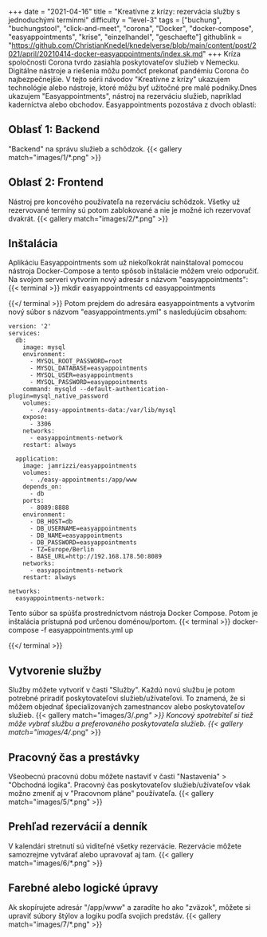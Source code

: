+++
date = "2021-04-16"
title = "Kreatívne z krízy: rezervácia služby s jednoduchými termínmi"
difficulty = "level-3"
tags = ["buchung", "buchungstool", "click-and-meet", "corona", "Docker", "docker-compose", "easyappointments", "krise", "einzelhandel", "geschaefte"]
githublink = "https://github.com/ChristianKnedel/knedelverse/blob/main/content/post/2021/april/20210414-docker-easyappointments/index.sk.md"
+++
Kríza spoločnosti Corona tvrdo zasiahla poskytovateľov služieb v Nemecku. Digitálne nástroje a riešenia môžu pomôcť prekonať pandémiu Corona čo najbezpečnejšie. V tejto sérii návodov "Kreatívne z krízy" ukazujem technológie alebo nástroje, ktoré môžu byť užitočné pre malé podniky.Dnes ukazujem "Easyappointments", nástroj na rezerváciu služieb, napríklad kaderníctva alebo obchodov. Easyappointments pozostáva z dvoch oblastí:
## Oblasť 1: Backend
"Backend" na správu služieb a schôdzok.
{{< gallery match="images/1/*.png" >}}

## Oblasť 2: Frontend
Nástroj pre koncového používateľa na rezerváciu schôdzok. Všetky už rezervované termíny sú potom zablokované a nie je možné ich rezervovať dvakrát.
{{< gallery match="images/2/*.png" >}}

## Inštalácia
Aplikáciu Easyappointments som už niekoľkokrát nainštaloval pomocou nástroja Docker-Compose a tento spôsob inštalácie môžem vrelo odporučiť. Na svojom serveri vytvorím nový adresár s názvom "easyappointments":
{{< terminal >}}
mkdir easyappointments
cd easyappointments

{{</ terminal >}}
Potom prejdem do adresára easyappointments a vytvorím nový súbor s názvom "easyappointments.yml" s nasledujúcim obsahom:
```
version: '2'
services:
  db:
    image: mysql
    environment:
      - MYSQL_ROOT_PASSWORD=root
      - MYSQL_DATABASE=easyappointments
      - MYSQL_USER=easyappointments
      - MYSQL_PASSWORD=easyappointments
    command: mysqld --default-authentication-plugin=mysql_native_password
    volumes:
      - ./easy-appointments-data:/var/lib/mysql
    expose:
      - 3306
    networks:
      - easyappointments-network
    restart: always

  application:
    image: jamrizzi/easyappointments
    volumes:
      - ./easy-appointments:/app/www
    depends_on:
      - db
    ports:
      - 8089:8888
    environment:
      - DB_HOST=db
      - DB_USERNAME=easyappointments
      - DB_NAME=easyappointments
      - DB_PASSWORD=easyappointments
      - TZ=Europe/Berlin
      - BASE_URL=http://192.168.178.50:8089 
    networks:
      - easyappointments-network
    restart: always

networks:
  easyappointments-network:

```
Tento súbor sa spúšťa prostredníctvom nástroja Docker Compose. Potom je inštalácia prístupná pod určenou doménou/portom.
{{< terminal >}}
docker-compose -f easyappointments.yml up

{{</ terminal >}}

## Vytvorenie služby
Služby môžete vytvoriť v časti "Služby". Každú novú službu je potom potrebné priradiť poskytovateľovi služieb/užívateľovi. To znamená, že si môžem objednať špecializovaných zamestnancov alebo poskytovateľov služieb.
{{< gallery match="images/3/*.png" >}}
Koncový spotrebiteľ si tiež môže vybrať službu a preferovaného poskytovateľa služieb.
{{< gallery match="images/4/*.png" >}}

## Pracovný čas a prestávky
Všeobecnú pracovnú dobu môžete nastaviť v časti "Nastavenia" > "Obchodná logika". Pracovný čas poskytovateľov služieb/užívateľov však možno zmeniť aj v "Pracovnom pláne" používateľa.
{{< gallery match="images/5/*.png" >}}

## Prehľad rezervácií a denník
V kalendári stretnutí sú viditeľné všetky rezervácie. Rezervácie môžete samozrejme vytvárať alebo upravovať aj tam.
{{< gallery match="images/6/*.png" >}}

## Farebné alebo logické úpravy
Ak skopírujete adresár "/app/www" a zaradíte ho ako "zväzok", môžete si upraviť súbory štýlov a logiku podľa svojich predstáv.
{{< gallery match="images/7/*.png" >}}